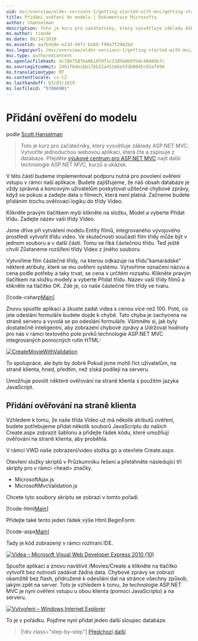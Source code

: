 ```yaml
---
uid: mvc/overview/older-versions-1/getting-started-with-mvc/getting-started-with-mvc-part7
title: Přidání ověření do modelu | Dokumentace Microsoftu
author: shanselman
description: Toto je kurz pro začátečníky, který vysvětluje základy ASP.NET MVC. Vytvořte jednoduchou webovou aplikaci, která čte a zapisuje z databáze.
ms.author: riande
ms.date: 08/14/2010
ms.assetid: aa7b3e8e-e23d-49f1-b160-f99a7f2982bd
msc.legacyurl: /mvc/overview/older-versions-1/getting-started-with-mvc/getting-started-with-mvc-part7
msc.type: authoredcontent
ms.openlocfilehash: 4c7867587ba0610f0f1c23d9a0b9fbdc4040de7c
ms.sourcegitcommit: 24b1f6decbb17bb22a45166e5fdb0845c65af498
ms.translationtype: MT
ms.contentlocale: cs-CZ
ms.lasthandoff: 03/01/2019
ms.locfileid: "57066901"
---
```

<a name="adding-validation-to-the-model"></a>Přidání ověření do modelu
====================
podle [Scott Hanselman](https://github.com/shanselman)

> Toto je kurz pro začátečníky, který vysvětluje základy ASP.NET MVC. Vytvoříte jednoduchou webovou aplikaci, která čte a zapisuje z databáze. Přejděte [výukové centrum pro ASP.NET MVC](../../../index.md) najít další technologie ASP.NET MVC, kurzů a ukázek.


V této části budeme implementovat podporu nutná pro povolení ověření vstupu v rámci naší aplikace. Budete zajišťujeme, že náš obsah databáze je vždy správná a koncovým uživatelům poskytovat užitečné chybové zprávy, když se pokusí a zadejte data o filmech, která není platná. Začneme budete přidáním trochu ověřovací logiku do třídy Video.

Klikněte pravým tlačítkem myši klikněte na složku, Model a vyberte Přidat třídu. Zadejte název vaší třídy Video.

Jsme dříve při vytváření modelu Entity filmů, integrovaného vývojového prostředí vytvořit třídu video. Ve skutečnosti součástí film třídy může být v jednom souboru a v další části. Tomu se říká částečnou třídu. Teď ještě chvíli Zůstaneme rozšíření třídy Video z jiného souboru.

Vytvoříme film částečné třídy, na kterou odkazuje na třídu"kamarádské" některé atributy, které se mu ověření systému. Vytvoříme označení názvu a cena podle potřeby a taky trvat, se cena v určitém rozsahu. Klikněte pravým tlačítkem na složku modely a vyberte Přidat třídu. Název vaší třídy filmů a klikněte na tlačítko OK. Zde je, co naše částečné film třídy ve tvaru.

[!code-csharp[Main](getting-started-with-mvc-part7/samples/sample1.cs)]

Znovu spusťte aplikaci a zkuste zadat videa s cenou více než 100. Poté, co jste odeslání formuláře budete dojde k chybě. Tato chyba je zachycena na straně serveru a vyvolá se po odeslání formuláře. Všimněte si, jak byly dostatečně inteligentní, aby zobrazení chybové zprávy a Udržovat hodnoty pro nás v rámci textového pole prvků technologie ASP.NET MVC integrovaných pomocných rutin HTML:

[![CreateMovieWithValidation](getting-started-with-mvc-part7/_static/image2.png)](getting-started-with-mvc-part7/_static/image1.png)

To spolupráce, ale bylo by dobré Pokud jsme mohli říct uživatelům, na straně klienta, hned, předtím, než získá podílejí na serveru.

Umožňuje povolit některé ověřování na straně klienta s použitím jazyka JavaScript.

## <a name="adding-client-side-validation"></a>Přidání ověřování na straně klienta

Vzhledem k tomu, že naše třída Video už má několik atributů ověření, budete potřebujeme přidat několik souborů JavaScriptu do našich Create.aspx zobrazit šablonu a přidejte řádek kódu, které umožňují ověřování na straně klienta, aby proběhla.

V rámci VWD naše zobrazení/video složka go a otevřete Create.aspx.

Otevření složky skriptů v Průzkumníku řešení a přetáhněte následující tři skripty pro v rámci &lt;head&gt; značky.

- MicrosoftAjax.js
- MicrosoftMvcValidation.js

Chcete tyto soubory skriptu se zobrazí v tomto pořadí.

[!code-html[Main](getting-started-with-mvc-part7/samples/sample2.html)]

Přidejte také tento jeden řádek výše Html.BeginForm:

[!code-aspx[Main](getting-started-with-mvc-part7/samples/sample3.aspx)]

Tady je kód zobrazený v rámci rozhraní IDE.

[![Videa – Microsoft Visual Web Developer Express 2010 (10)](getting-started-with-mvc-part7/_static/image4.png)](getting-started-with-mvc-part7/_static/image3.png)

Spusťte aplikaci a znovu navštívit /Movies/Create a klikněte na tlačítko vytvořit bez nutnosti zadávat žádná data. Chybové zprávy se zobrazí okamžitě bez flash, přidružené k odesílání dat na stránce všechny způsob, jakým zpět na server. Toto je vzhledem k tomu, že technologie ASP.NET MVC je nyní ověření vstupu u obou klienta (pomocí JavaScriptu) a na serveru.

[![Vytvoření – Windows Internet Explorer](getting-started-with-mvc-part7/_static/image6.png)](getting-started-with-mvc-part7/_static/image5.png)

To je v pořádku. Pojďme nyní přidat jeden další sloupec databáze.

> [!div class="step-by-step"]
> [Předchozí](getting-started-with-mvc-part6.md)
> [další](getting-started-with-mvc-part8.md)
